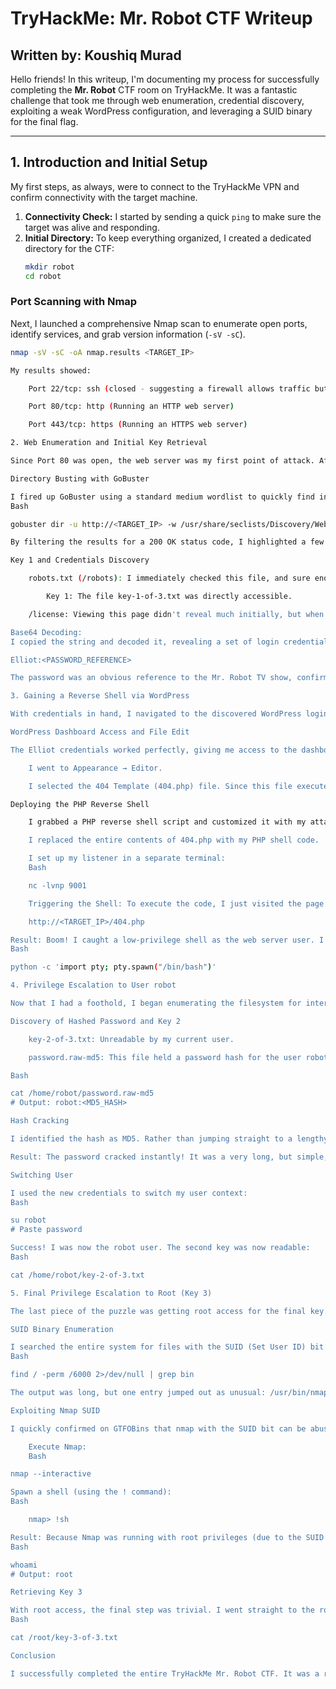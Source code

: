 # TryHackMe: Mr. Robot CTF Writeup

## Written by: Koushiq Murad

Hello friends! In this writeup, I'm documenting my process for successfully completing the **Mr. Robot** CTF room on TryHackMe. It was a fantastic challenge that took me through web enumeration, credential discovery, exploiting a weak WordPress configuration, and leveraging a SUID binary for the final flag.

---

## 1. Introduction and Initial Setup

My first steps, as always, were to connect to the TryHackMe VPN and confirm connectivity with the target machine.

1.  **Connectivity Check:** I started by sending a quick `ping` to make sure the target was alive and responding.
2.  **Initial Directory:** To keep everything organized, I created a dedicated directory for the CTF:
    ```bash
    mkdir robot
    cd robot
    ```

### Port Scanning with Nmap

Next, I launched a comprehensive Nmap scan to enumerate open ports, identify services, and grab version information (`-sV -sC`).

```bash
nmap -sV -sC -oA nmap.results <TARGET_IP>

My results showed:

    Port 22/tcp: ssh (closed - suggesting a firewall allows traffic but no service is listening)

    Port 80/tcp: http (Running an HTTP web server)

    Port 443/tcp: https (Running an HTTPS web server)

2. Web Enumeration and Initial Key Retrieval

Since Port 80 was open, the web server was my first point of attack. After checking out the cool, faux-terminal front page, I knew the real progress would come from finding hidden files and directories.

Directory Busting with GoBuster

I fired up GoBuster using a standard medium wordlist to quickly find interesting paths.
Bash

gobuster dir -u http://<TARGET_IP> -w /usr/share/seclists/Discovery/Web-Content/raft-medium-directories.txt -o gobuster_results

By filtering the results for a 200 OK status code, I highlighted a few targets: /robots, /wp-login, and /license.

Key 1 and Credentials Discovery

    robots.txt (/robots): I immediately checked this file, and sure enough, it contained a path to the very first key!

        Key 1: The file key-1-of-3.txt was directly accessible.

    /license: Viewing this page didn't reveal much initially, but when I opened the browser inspector menu, I noticed an odd, encoded string with a trailing ==. I instantly recognized this as Base64!

Base64 Decoding:
I copied the string and decoded it, revealing a set of login credentials:

Elliot:<PASSWORD_REFERENCE>

The password was an obvious reference to the Mr. Robot TV show, confirming I was on the right track.

3. Gaining a Reverse Shell via WordPress

With credentials in hand, I navigated to the discovered WordPress login page (/wp-login.php).

WordPress Dashboard Access and File Edit

The Elliot credentials worked perfectly, giving me access to the dashboard. My first thought was to look for file modification capabilities.

    I went to Appearance → Editor.

    I selected the 404 Template (404.php) file. Since this file executes server-side when a page isn't found, it was the perfect place to drop a shell.

Deploying the PHP Reverse Shell

    I grabbed a PHP reverse shell script and customized it with my attacking machine's IP and a chosen port (e.g., 9001).

    I replaced the entire contents of 404.php with my PHP shell code.

    I set up my listener in a separate terminal:
    Bash

    nc -lvnp 9001

    Triggering the Shell: To execute the code, I just visited the page in my browser:

    http://<TARGET_IP>/404.php

Result: Boom! I caught a low-privilege shell as the web server user. I then upgraded it for a stable terminal experience:
Bash

python -c 'import pty; pty.spawn("/bin/bash")'

4. Privilege Escalation to User robot

Now that I had a foothold, I began enumerating the filesystem for internal credentials, starting with the home directories. Inside /home/robot/, I found two files:

Discovery of Hashed Password and Key 2

    key-2-of-3.txt: Unreadable by my current user.

    password.raw-md5: This file held a password hash for the user robot.

Bash

cat /home/robot/password.raw-md5
# Output: robot:<MD5_HASH>

Hash Cracking

I identified the hash as MD5. Rather than jumping straight to a lengthy brute-force, I checked the hash against an online rainbow table (like CrackStation) for a rapid solution.

Result: The password cracked instantly! It was a very long, but simple, dictionary-based string (e.g., abcdefghijklmnopqrstuvwxyz).

Switching User

I used the new credentials to switch my user context:
Bash

su robot
# Paste password

Success! I was now the robot user. The second key was now readable:
Bash

cat /home/robot/key-2-of-3.txt

5. Final Privilege Escalation to Root (Key 3)

The last piece of the puzzle was getting root access for the final key.

SUID Binary Enumeration

I searched the entire system for files with the SUID (Set User ID) bit set, which is a common privilege escalation vector.
Bash

find / -perm /6000 2>/dev/null | grep bin

The output was long, but one entry jumped out as unusual: /usr/bin/nmap.

Exploiting Nmap SUID

I quickly confirmed on GTFOBins that nmap with the SUID bit can be abused. The trick is to enter its interactive mode and then spawn a shell.

    Execute Nmap:
    Bash

nmap --interactive

Spawn a shell (using the ! command):
Bash

    nmap> !sh

Result: Because Nmap was running with root privileges (due to the SUID bit), the shell it spawned was also a root shell!
Bash

whoami
# Output: root

Retrieving Key 3

With root access, the final step was trivial. I went straight to the root directory and grabbed the final key:
Bash

cat /root/key-3-of-3.txt

Conclusion

I successfully completed the entire TryHackMe Mr. Robot CTF. It was a rewarding process that tested multiple phases of penetration testing. I found all three keys and achieved root access!

